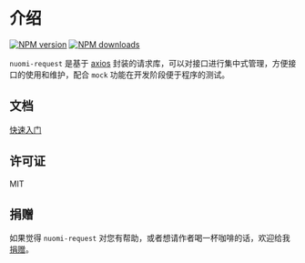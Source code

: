 # 介绍
[![NPM version](https://img.shields.io/npm/v/nuomi-request)](https://npmjs.org/package/nuomi-request)
[![NPM downloads](https://img.shields.io/npm/dm/nuomi-request)](https://npmjs.org/package/nuomi-request)


`nuomi-request` 是基于 [axios](https://github.com/axios/axios) 封装的请求库，可以对接口进行集中式管理，方便接口的使用和维护，配合 `mock` 功能在开发阶段便于程序的测试。

## 文档

[快速入门](https://github.com/nuomijs/nuomi-request/wiki)

## 许可证

MIT

## 捐赠

如果觉得 `nuomi-request` 对您有帮助，或者想请作者喝一杯咖啡的话，欢迎给我 [捐赠](https://github.com/yinjiazeng/donate)。
